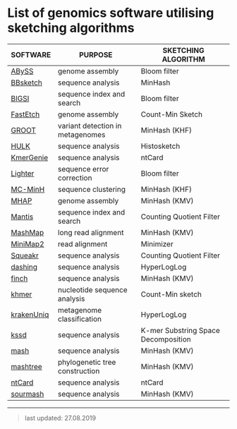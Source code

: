 # List of genomics software utilising sketching algorithms


| SOFTWARE                                                 | PURPOSE                          | SKETCHING ALGORITHM                 |
| -------------------------------------------------------- | -------------------------------- | ----------------------------------- |
| [ABySS](https://github.com/bcgsc/abyss)                  | genome assembly                  | Bloom filter                        |
| [BBsketch](https://github.com/BioInfoTools/BBMap)        | sequence analysis                | MinHash                             |
| [BIGSI](https://github.com/phelimb/bigsi)                | sequence index and search        | Bloom filter                        |
| [FastEtch](https://github.com/pghosh2/FastEtch)          | genome assembly                  | Count-Min Sketch                    |
| [GROOT](https://github.com/will-rowe/groot)              | variant detection in metagenomes | MinHash (KHF)                       |
| [HULK](https://github.com/will-rowe/hulk)                | sequence analysis                | Histosketch                         |
| [KmerGenie](http://kmergenie.bx.psu.edu/)                | sequence analysis                | ntCard                              |
| [Lighter](https://github.com/mourisl/Lighter/)           | sequence error correction        | Bloom filter                        |
| [MC-MinH](https://cs.gmu.edu/~mlbio/MC-MinH/)            | sequence clustering              | MinHash (KHF)                       |
| [MHAP](https://github.com/marbl/MHAP)                    | genome assembly                  | MinHash (KMV)                       |
| [Mantis](https://github.com/splatlab/mantis)             | sequence index and search        | Counting Quotient Filter            |
| [MashMap](https://github.com/marbl/mashmap)              | long read alignment              | MinHash (KMV)                       |
| [MiniMap2](https://github.com/lh3/minimap2)              | read alignment                   | Minimizer                           |
| [Squeakr](https://github.com/splatlab/squeakr)           | sequence analysis                | Counting Quotient Filter            |
| [dashing](https://github.com/dnbaker/dashing)            | sequence analysis                | HyperLogLog                         |
| [finch](https://github.com/onecodex/finch-rs)            | sequence analysis                | MinHash (KMV)                       |
| [khmer](https://github.com/dib-lab/khmer)                | nucleotide sequence analysis     | Count-Min sketch                    |
| [krakenUniq](https://github.com/fbreitwieser/krakenuniq) | metagenome classification        | HyperLogLog                         |
| [kssd](https://github.com/yhg926/public_kssd)            | sequence analysis                | K-mer Substring Space Decomposition |
| [mash](https://github.com/marbl/Mash)                    | sequence analysis                | MinHash (KMV)                       |
| [mashtree](https://github.com/lskatz/mashtree)           | phylogenetic tree construction   | MinHash (KMV)                       |
| [ntCard](https://github.com/bcgsc/ntCard)                | sequence analysis                | ntCard                              |
| [sourmash](https://github.com/dib-lab/sourmash)          | sequence analysis                | MinHash (KMV)                       |


***

>last updated: 27.08.2019